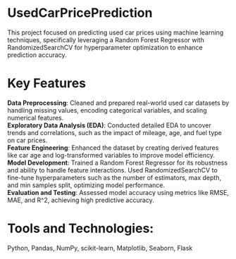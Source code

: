 # UsedCarPricePrediction
This project focused on predicting used car prices using machine learning techniques, specifically leveraging a Random Forest Regressor with RandomizedSearchCV for hyperparameter optimization to enhance prediction accuracy.
# Key Features
**Data Preprocessing**: Cleaned and prepared real-world used car datasets by handling missing values, encoding categorical variables, and scaling numerical features.<br>
**Exploratory Data Analysis (EDA)**: Conducted detailed EDA to uncover trends and correlations, such as the impact of mileage, age, and fuel type on car prices.<br>
**Feature Engineering**: Enhanced the dataset by creating derived features like car age and log-transformed variables to improve model efficiency.<br>
**Model Development**: Trained a Random Forest Regressor for its robustness and ability to handle feature interactions. Used RandomizedSearchCV to fine-tune hyperparameters such as the number of estimators, max depth, and min samples split, optimizing model performance.<br>
**Evaluation and Testing**: Assessed model accuracy using metrics like RMSE, MAE, and R^2, achieving high predictive accuracy.<br>
# Tools and Technologies:
Python, Pandas, NumPy, scikit-learn, Matplotlib, Seaborn, Flask

